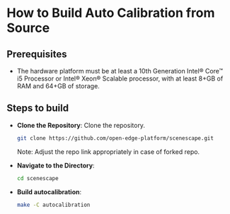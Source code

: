 # How to Build Auto Calibration from Source

## Prerequisites

- The hardware platform must be at least a 10th Generation Intel® Core™ i5 Processor or Intel® Xeon® Scalable processor, with at least 8+GB of RAM and 64+GB of storage.

## Steps to build

- **Clone the Repository**:
   Clone the repository.

   ```bash
   git clone https://github.com/open-edge-platform/scenescape.git
   ```
   Note: Adjust the repo link appropriately in case of forked repo.

- **Navigate to the Directory**:

   ```bash
   cd scenescape
   ```

- **Build autocalibration**:
   ```bash
   make -C autocalibration
   ```
